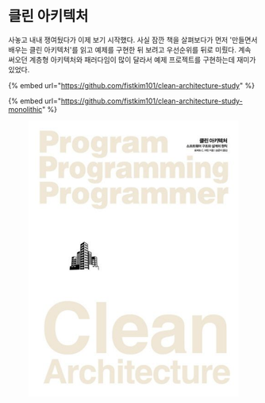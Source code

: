 # 클린 아키텍처

사놓고 내내 쟁여뒀다가 이제 보기 시작했다. 사실 잠깐 책을 살펴보다가 먼저 '만들면서 배우는 클린 아키텍처'를 읽고 예제를 구현한 뒤 보려고 우선순위를 뒤로 미뤘다. 계속 써오던 계층형 아키텍처와 패러다임이 많이 달라서 예제 프로젝트를 구현하는데 재미가 있었다.

{% embed url="https://github.com/fistkim101/clean-architecture-study" %}

{% embed url="https://github.com/fistkim101/clean-architecture-study-monolithic" %}

<figure><img src="../../.gitbook/assets/image.png" alt=""><figcaption></figcaption></figure>
